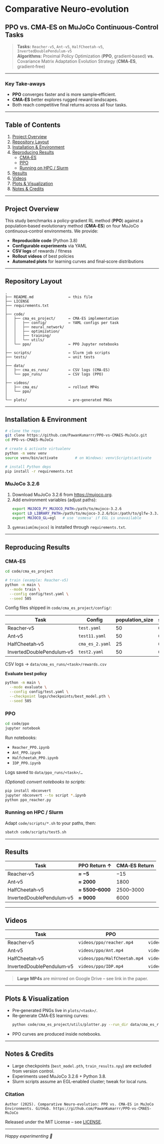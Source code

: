 # Comparative Neuro‑evolution  
## **PPO vs. CMA‑ES on MuJoCo Continuous‑Control Tasks**

> **Tasks:** `Reacher‑v5`, `Ant‑v5`, `HalfCheetah‑v5`, `InvertedDoublePendulum‑v5`  
> **Algorithms:** Proximal Policy Optimization (**PPO**, gradient‑based) **vs.** Covariance Matrix Adaptation Evolution Strategy (**CMA‑ES**, gradient‑free)

---

### Key Take‑aways
* **PPO** converges faster and is more sample‑efficient.
* **CMA‑ES** better explores rugged reward landscapes.
* Both reach competitive final returns across all four tasks.

---

## Table of Contents
1. [Project Overview](#project-overview)  
2. [Repository Layout](#repository-layout)  
3. [Installation & Environment](#installation--environment)  
4. [Reproducing Results](#reproducing-results)  
   * [CMA‑ES](#cma-es)  
   * [PPO](#ppo)  
   * [Running on HPC / Slurm](#running-on-hpc--slurm)  
5. [Results](#results)  
6. [Videos](#videos)  
7. [Plots & Visualization](#plots--visualization)  
8. [Notes & Credits](#notes--credits)

---

## Project Overview
This study benchmarks a policy‑gradient RL method (**PPO**) against a population‑based evolutionary method (**CMA‑ES**) on four MuJoCo continuous‑control environments. We provide:

* **Reproducible code** (Python 3.8)
* **Configurable experiments** via YAML
* **CSV logs** of rewards / fitness
* **Rollout videos** of best policies
* **Automated plots** for learning curves and final‑score distributions

---

## Repository Layout
```text
.
├── README.md                ← this file
├── LICENSE
├── requirements.txt
│
├── code/
│   ├── cma_es_project/      ← CMA‑ES implementation
│   │   ├── config/          ← YAML configs per task
│   │   ├── neural_network/
│   │   ├── optimization/
│   │   ├── training/
│   │   └── utils/
│   └── ppo/                 ← PPO Jupyter notebooks
│
├── scripts/                 ← Slurm job scripts
├── tests/                   ← unit tests
│
├── data/
│   ├── cma_es_runs/         ← CSV logs (CMA‑ES)
│   └── ppo_runs/            ← CSV logs (PPO)
│
├── videos/
│   ├── cma_es/              ← rollout MP4s
│   └── ppo/
│
└── plots/                   ← pre‑generated PNGs
```

---

## Installation & Environment
```bash
# clone the repo
git clone https://github.com/PawanKumarrr/PPO-vs-CMAES-MuJoCo.git
cd PPO-vs-CMAES-MuJoCo

# create & activate virtualenv
python -m venv venv
source venv/bin/activate        # on Windows: venv\Scripts\activate

# install Python deps
pip install -r requirements.txt
```

### MuJoCo 3.2.6
1. Download MuJoCo 3.2.6 from <https://mujoco.org>.
2. Add environment variables (adjust paths):
   ```bash
   export MUJOCO_PY_MUJOCO_PATH=/path/to/mujoco-3.2.6
   export LD_LIBRARY_PATH=/path/to/mujoco-3.2.6/bin:/path/to/glfw-3.3.8/src:$LD_LIBRARY_PATH
   export MUJOCO_GL=egl   # use 'osmesa' if EGL is unavailable
   ```
3. `gymnasium[mujoco]` is installed through `requirements.txt`.

---

## Reproducing Results
### CMA‑ES
```bash
cd code/cma_es_project

# train (example: Reacher‑v5)
python -m main \
  --mode train \
  --config config/test.yaml \
  --seed 505
```

Config files shipped in `code/cma_es_project/config/`:

| Task | Config | population_size | sigma |
|------|--------|-----------------|-------|
| Reacher‑v5 | `test.yaml` | 50 | 0.3 |
| Ant‑v5 | `test11.yaml` | 50 | 0.1 |
| HalfCheetah‑v5 | `cma_es_2.yaml` | 25 | 0.2 |
| InvertedDoublePendulum‑v5 | `test2.yaml` | 50 | 0.3 |

CSV logs → `data/cma_es_runs/<task>/rewards.csv`

**Evaluate best policy**
```bash
python -m main \
  --mode evaluate \
  --config config/test.yaml \
  --checkpoint logs/checkpoints/best_model.pth \
  --seed 505
```

### PPO
```bash
cd code/ppo
jupyter notebook
```
Run notebooks:
* `Reacher_PPO.ipynb`
* `Ant_PPO.ipynb`
* `Halfcheetah_PPO.ipynb`
* `IDP_PPO.ipynb`

Logs saved to `data/ppo_runs/<task>/…`

*(Optional) convert notebooks to scripts:*
```bash
pip install nbconvert
jupyter nbconvert --to script *.ipynb
python ppo_reacher.py
```

### Running on HPC / Slurm
Adapt `code/scripts/*.sh` to your paths, then:
```bash
sbatch code/scripts/test5.sh
```

---

## Results
| Task | PPO Return ↑ | CMA‑ES Return |
|------|--------------|---------------|
| Reacher‑v5 | **≈ −5** | −15 |
| Ant‑v5 | **≈ 2000** | 1800 |
| HalfCheetah‑v5 | **≈ 5500–6000** | 2500–3000 |
| InvertedDoublePendulum‑v5 | **≈ 9000** | 6000 |

---

## Videos
| Task | PPO | CMA‑ES |
|------|-----|--------|
| Reacher‑v5 | `videos/ppo/reacher.mp4` | `videos/cma_es/reacher.mp4` |
| Ant‑v5 | `videos/ppo/Ant.mp4` | `videos/cma_es/Ant.mp4` |
| HalfCheetah‑v5 | `videos/ppo/HalfCheetah.mp4` | `videos/cma_es/HalfCheetha.mp4` |
| InvertedDoublePendulum‑v5 | `videos/ppo/IDP.mp4` | `videos/cma_es/IDP.mp4` |

> **Large MP4s** are mirrored on Google Drive – see link in the paper.

---

## Plots & Visualization
* Pre‑generated PNGs live in `plots/<task>/`.
* Re‑generate CMA‑ES learning curves:
  ```bash
  python code/cma_es_project/utils/plotter.py --run_dir data/cma_es_runs/Reacher
  ```
* PPO curves are produced inside notebooks.

---

## Notes & Credits
* Large checkpoints (`best_model.pth`, `train_results.npy`) are excluded from version control.
* Experiments used MuJoCo 3.2.6 + Python 3.8.
* Slurm scripts assume an EGL‑enabled cluster; tweak for local runs.

### Citation
```
Author (2025). Comparative Neuro‑evolution: PPO vs. CMA‑ES in MuJoCo Environments. GitHub. https://github.com/PawanKumarrr/PPO-vs-CMAES-MuJoCo
```

Released under the MIT License – see [LICENSE](LICENSE).

---

*Happy experimenting 🚀*

